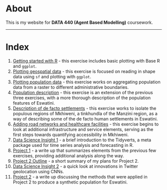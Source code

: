 # About

 This is my website for **DATA 440 (Agent Based Modelling)** coursework.
 
 -------

# Index

1. [Getting started with R](getting_started_w_r.html) - this exercise includes basic plotting with Base R and `ggplot`.
2. [Plotting geospatial data](plotting_geospatial_data.html) - this exercise is focused on reading in shape data using `sf` and plotting with `ggplot`.
3. [Plotting population data](plotting_population_data.html) - this exercise works on aggregating population data from a raster to different administrative boundaries.
4. [Population description](population_description.html) - this exercise is an extension of the previous three exercises, with a more thorough description of the population features of Eswatini.
5. [Description of de facto settlements](description_of_settlements.html) - this exercise works to isolate the populous regions of Mkhiweni, a tinkhundla of the Manzini region, as a way of describing some of the de facto human settlements in Eswatini.
6. [Adding road networks and healthcare facilities](roads_and_healthcare.html) - this exercise begins to look at additional infrastructure and service elements, serving as the first steps towards quantifying accessibility in Mkhiweni.
7. [Data Science Insight 1](DS_insight_1.html) - a brief introduction to the Tidyverts, a meta package used for time series analysis and forecasting in R.
8. [Project 1](project_1.html) - a write up that summarizes elements from the previous few exercises, providing additional analysis along the way.
9. [Project 2 Outline](project_2_outline.html) - a short summary of my plans for Project 2.
10. [Data Science Insight 2](DS_insight_2.html) - a quick look at innovations in Twitter geolocation using CNNs.
11. [Project 2](project_2_writeup.html) - a write up discussing the methods that were applied in Project 2 to produce a synthetic population for Eswatini.
